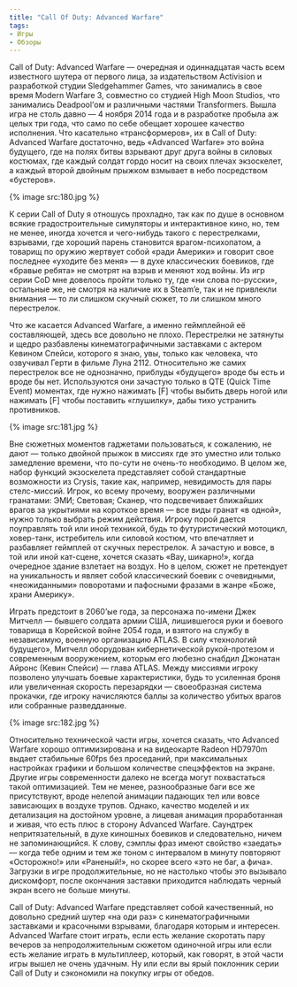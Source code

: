 ```yaml
---
title: "Call Of Duty: Advanced Warfare"
tags:
- Игры
- Обзоры
---
```


Call of Duty: Advanced Warfare — очередная и одиннадцатая часть всем известного шутера от первого лица, за издательством Activision и разработкой студии Sledgehammer Games, что занимались в свое время Modern Warfare 3, совместно со студией High Moon Studios, что занимались Deadpool’ом и различными частями Transformers. Вышла игра не столь давно — 4 ноября 2014 года и в разработке пробыла аж целых три года, что само по себе обещает хорошее качество исполнения. Что касательно «трансформеров», их в Call of Duty: Advanced Warfare достаточно, ведь «Advanced Warfare» это война будущего, где на полях битвы взрывают друг друга войны в силовых костюмах, где каждый солдат гордо носит на своих плечах экзоскелет, а каждый второй двойным прыжком взмывает в небо посредством «бустеров».

{% image src:180.jpg %}

К серии Call of Duty я отношусь прохладно, так как по душе в основном всякие градостроительные симуляторы и интерактивное кино, но, тем не менее, иногда хочется и чего-нибудь такого с перестрелками, взрывами, где хороший парень становится врагом-психопатом, а товарищ по оружию жертвует собой «ради Америки» и говорит свое последнее «уходите без меня» — в духе классических боевиков, где «бравые ребята» не смотрят на взрыв и меняют ход войны. Из игр серии CoD мне довелось пройти только ту, где «ни слова по-русски», остальные же, не смотря на наличие их в Steam’e, так и не привлекли внимания — то ли слишком скучный сюжет, то ли слишком много перестрелок.

Что же касается Advanced Warfare, а именно геймплейной её составляющей, здесь все довольно не плохо. Перестрелки не затянуты и щедро разбавлены кинематографичными заставками с актером Кевином Спейси, которого я знаю, увы, только как человека, что озвучивал Герти в фильме Луна 2112. Относительно же самих перестрелок все не однозначно, приблуды «будущего» вроде бы есть и вроде бы нет. Используются они зачастую только в QTE (Quick Time Event) моментах, где нужно нажимать [F] чтобы выбить дверь ногой или нажимать [F] чтобы поставить «глушилку», дабы тихо устранить противников.

{% image src:181.jpg %}

Вне сюжетных моментов гаджетами пользоваться, к сожалению, не дают — только двойной прыжок в миссиях где это уместно или только замедление времени, что по-сути не очень-то необходимо. В целом же, набор функций экзоскелета представляет собой стандартные возможности из Crysis, такие как, например, невидимость для пары стелс-миссий. Игрок, ко всему прочему, вооружен различными гранатами: ЭМИ; Световая; Сканер, что подсвечивает ближайших врагов за укрытиями на короткое время — все виды гранат «в одной», нужно только выбрать режим действия. Игроку порой дается поуправлять той или иной техникой, будь то футуристический мотоцикл, ховер-танк, истребитель или силовой костюм, что впечатляет и разбавляет геймплей от скучных перестрелок. А зачастую и вовсе, в той или иной кат-сцене, хочется сказать «Вау, шикарно!», когда очередное здание взлетает на воздух. Но в целом, сюжет не претендует на уникальность и являет собой классический боевик с очевидными, «неожиданными» поворотами и пафосными фразами в жанре «Боже, храни Америку».

Играть предстоит в 2060’ые года, за персонажа по-имени Джек Митчелл — бывшего солдата армии США, лишившегося руки и боевого товарища в Корейской войне 2054 года, и взятого на службу в независимую, военную организацию ATLAS. В силу «технологий будущего», Митчелл оборудован кибернетической рукой-протезом и современным вооружением, которым его любезно снабдил Джонатан Айронс (Кевин Спейси) — глава ATLAS. Между миссиями игроку позволено улучшать боевые характеристики, будь то усиленная броня или увеличенная скорость перезарядки — своеобразная система прокачки, где игроку начисляются баллы за количество убитых врагов или собранные разведданные.

{% image src:182.jpg %}

Относительно технической части игры, хочется сказать, что Advanced Warfare хорошо оптимизирована и на видеокарте Radeon HD7970m выдает стабильные 60fps без проседаний, при максимальных настройках графики и большом количестве спецэффектов на экране. Другие игры современности далеко не всегда могут похвастаться такой оптимизацией. Тем не менее, разнообразные баги все же присутствуют, вроде нелепой анимации падающих тел или вовсе зависающих в воздухе трупов. Однако, качество моделей и их детализация на достойном уровне, а лицевая анимация проработанная и живая, что есть плюс в сторону Advanced Warfare. Саундтрек непритязательный, в духе киношных боевиков и следовательно, ничем не запоминающийся. К слову, сэмплы фраз имеют свойство «заедать» — когда тебе одним и тем же тоном с интервалом в минуту повторяют «Осторожно!» или «Раненый!», но скорее всего «это не баг, а фича». Загрузки в игре продолжительные, но не настолько чтобы это вызывало дискомфорт, после окончания заставки приходится наблюдать черный экран всего не больше минуты.

Call of Duty: Advanced Warfare представляет собой качественный, но довольно средний шутер «на оди раз» с кинематографичными заставками и красочными взрывами, благодаря которым и интересен. Advanced Warfare стоит играть, если есть желание скоротать пару вечеров за непродолжительным сюжетом одиночной игры или если есть желание играть в мультиплеер, который, как говорят, в этой части игры вышел не очень удачным. Ну или если вы ярый поклонник серии Call of Duty и сэкономили на покупку игры от обедов.